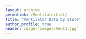 ```yaml
---
layout: archive
permalink: /VentilatorList/
title: "Ventilator Data by State"
author_profile: true
header: image:"images/Vent1.jpg"
---
```

